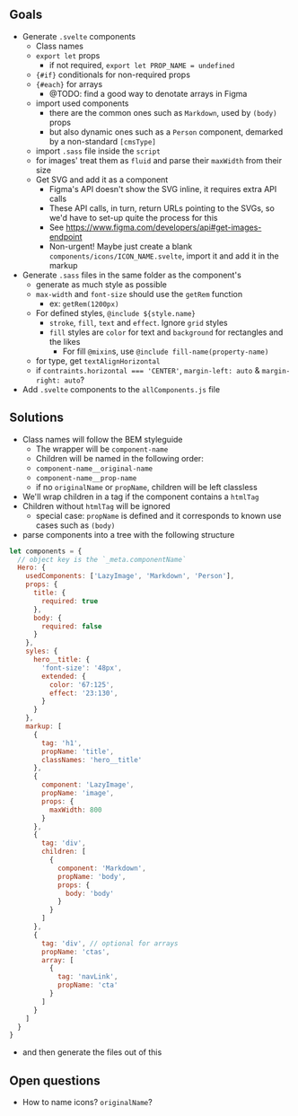 ## Goals

- Generate `.svelte` components
  - Class names
  - `export let` props
    - if not required, `export let PROP_NAME = undefined`
  - `{#if}` conditionals for non-required props
  - `{#each}` for arrays
    - @TODO: find a good way to denotate arrays in Figma
  - import used components
    - there are the common ones such as `Markdown`, used by `(body)` props
    - but also dynamic ones such as a `Person` component, demarked by a non-standard `[cmsType]`
  - import `.sass` file inside the `script`
  - for images' treat them as `fluid` and parse their `maxWidth` from their size
  - Get SVG and add it as a component
    - Figma's API doesn't show the SVG inline, it requires extra API calls
    - These API calls, in turn, return URLs pointing to the SVGs, so we'd have to set-up quite the process for this
    - See https://www.figma.com/developers/api#get-images-endpoint
    - Non-urgent! Maybe just create a blank `components/icons/ICON_NAME.svelte`, import it and add it in the markup
- Generate `.sass` files in the same folder as the component's
  - generate as much style as possible
  - `max-width` and `font-size` should use the `getRem` function
    - ex: `getRem(1200px)`
  - For defined styles, `@include ${style.name}`
    - `stroke`, `fill`, `text` and `effect`. Ignore `grid` styles
    - `fill` styles are `color` for text and `background` for rectangles and the likes
      - For fill `@mixin`s, use `@include fill-name(property-name)`
  - for type, get `textAlignHorizontal`
  - if `contraints.horizontal === 'CENTER'`, `margin-left: auto` & `margin-right: auto`?
- Add `.svelte` components to the `allComponents.js` file

## Solutions

- Class names will follow the BEM styleguide
  - The wrapper will be `component-name`
  - Children will be named in the following order:
  - `component-name__original-name`
  - `component-name__prop-name`
  - if no `originalName` or `propName`, children will be left classless
- We'll wrap children in a tag if the component contains a `htmlTag`
- Children without `htmlTag` will be ignored
  - special case: `propName` is defined and it corresponds to known use cases such as `(body)`
- parse components into a tree with the following structure

```js
let components = {
  // object key is the `_meta.componentName`
  Hero: {
    usedComponents: ['LazyImage', 'Markdown', 'Person'],
    props: {
      title: {
        required: true
      },
      body: {
        required: false
      }
    },
    syles: {
      hero__title: {
        'font-size': '48px',
        extended: {
          color: '67:125',
          effect: '23:130',
        }
      }
    },
    markup: [
      {
        tag: 'h1',
        propName: 'title',
        classNames: 'hero__title'
      },
      {
        component: 'LazyImage',
        propName: 'image',
        props: {
          maxWidth: 800
        }
      },
      {
        tag: 'div',
        children: [
          {
            component: 'Markdown',
            propName: 'body',
            props: {
              body: 'body'
            }
          }
        ]
      },
      {
        tag: 'div', // optional for arrays
        propName: 'ctas',
        array: [
          {
            tag: 'navLink',
            propName: 'cta'
          }
        ]
      }
    ]
  }
}
```

- and then generate the files out of this

## Open questions

- How to name icons? `originalName`?
